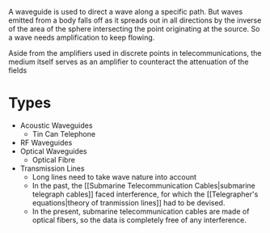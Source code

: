 A waveguide is used to direct a wave along a specific path. But waves emitted from a body falls off as it spreads out in all directions by the inverse of the area of the sphere intersecting the point originating at the source. So a wave needs amplification to keep flowing.

Aside from the amplifiers used in discrete points in telecommunications, the medium itself serves as an amplifier to counteract the attenuation of the fields
# Types
- Acoustic Waveguides
	- Tin Can Telephone
- RF Waveguides
- Optical Waveguides
	- Optical Fibre
- Transmission Lines
	- Long lines need to take wave nature into account
	- In the past, the [[Submarine Telecommunication Cables|submarine telegraph cables]] faced interference, for which the [[Telegrapher's equations|theory of tranmission lines]] had to be devised.
	- In the present, submarine telecommunication cables are made of optical fibers, so the data is completely free of any interference.